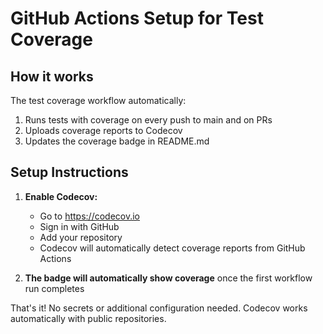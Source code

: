 # GitHub Actions Setup for Test Coverage

## How it works

The test coverage workflow automatically:
1. Runs tests with coverage on every push to main and on PRs
2. Uploads coverage reports to Codecov
3. Updates the coverage badge in README.md

## Setup Instructions

1. **Enable Codecov:**
   - Go to https://codecov.io
   - Sign in with GitHub
   - Add your repository
   - Codecov will automatically detect coverage reports from GitHub Actions

2. **The badge will automatically show coverage** once the first workflow run completes

That's it! No secrets or additional configuration needed. Codecov works automatically with public repositories.